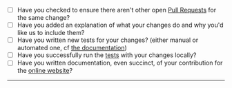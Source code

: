 - [ ] Have you checked to ensure there aren't other open [Pull Requests](https://github.com/thomas-saigre/tikzplotly/pulls) for the same change?
- [ ] Have you added an explanation of what your changes do and why you'd like us to include them?
- [ ] Have you written new tests for your changes? (either manual or automated one, cf [the documentation](https://thomas-saigre.github.io/tikzplotly/develop/tests/))
- [ ] Have you successfully run the [tests](https://thomas-saigre.github.io/tikzplotly/develop/contributing/#run-the-tests-and-look-at-code-coverage) with your changes locally?
- [ ] Have you written documentation, even succinct, of your contribution for the [online website](https://thomas-saigre.github.io/tikzplotly/)?

-----

<!-- If possible, please open many PR if you make many different contribution, to ease reviewers work ;) -->